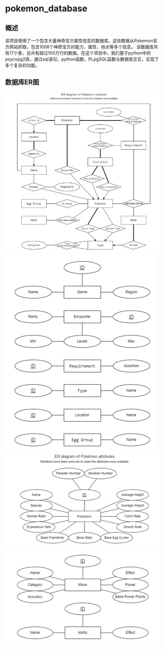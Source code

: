 # pokemon_database
## 概述
该项目使用了一个包含大量神奇宝贝属性信息的数据库。这些数据从Pokemon官方网站抓取，包含1008个神奇宝贝的能力，属性，地点等多个信息。
该数据库共有17个表，总共有超过100万行的数据。在这个项目中，我们基于python中的psycopg2库，通过sql语句，python函数，PLpgSQL函数与数据库交互，实现了多个复杂的功能。

## 数据库ER图
![ER 1](./ER_diagram/diagram1.png)
![ER 4](./ER_diagram/diagram4.png)
![ER 2](./ER_diagram/diagram2.png)
![ER 3](./ER_diagram/diagram3.png)

